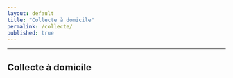```yaml
---
layout: default
title: "Collecte à domicile"
permalink: /collecte/
published: true
---
```




---
## Collecte à domicile



